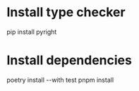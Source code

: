 # Install type checker
pip install pyright
# Install dependencies
poetry install --with test
pnpm install
